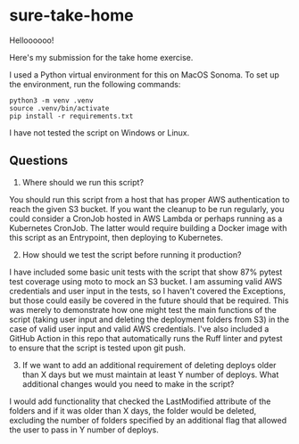 # sure-take-home
Helloooooo!

Here's my submission for the take home exercise.

I used a Python virtual environment for this on MacOS Sonoma. To set up the
environment, run the following commands:

```
python3 -m venv .venv
source .venv/bin/activate
pip install -r requirements.txt
```

I have not tested the script on Windows or Linux.

## Questions
1. Where should we run this script?

You should run this script from a host that has proper AWS authentication to
reach the given S3 bucket. If you want the cleanup to be run regularly, you
could consider a CronJob hosted in AWS Lambda or perhaps running as a Kubernetes
CronJob. The latter would require building a Docker image with this script as an
Entrypoint, then deploying to Kubernetes.

2. How should we test the script before running it production?

I have included some basic unit tests with the script that show 87% pytest test
coverage using moto to mock an S3 bucket. I am assuming valid AWS credentials
and user input in the tests, so I haven't covered the Exceptions, but those
could easily be covered in the future should that be required. This was merely
to demonstrate how one might test the main functions of the script (taking user
input and deleting the deployment folders from S3) in the case of valid user
input and valid AWS credentials. I've also included a GitHub Action in this repo
that automatically runs the Ruff linter and pytest to ensure that the script is
tested upon git push.

3. If we want to add an additional requirement of deleting deploys older than X
days but we must maintain at least Y number of deploys. What additional changes
would you need to make in the script?

I would add functionality that checked the LastModified attribute of the folders
and if it was older than X days, the folder would be deleted, excluding the
number of folders specified by an additional flag that allowed the user to pass
in Y number of deploys.
